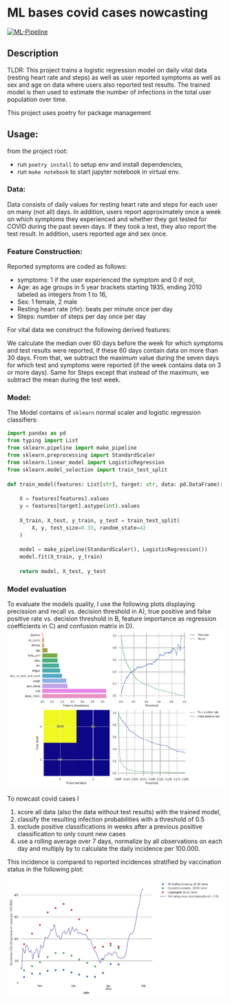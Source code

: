 # ML bases covid cases nowcasting

[![ML-Pipeline](https://github.com/jakobkolb/ml-covid-nowcasting/actions/workflows/update.yaml/badge.svg)](https://github.com/jakobkolb/ml-covid-nowcasting/actions/workflows/update.yaml)

## Description
TLDR: This project trains a logistic regression model on daily vital data (resting heart rate and steps) as well as user reported symptoms as well as sex and age on data where users also reported test results. The trained model is then used to estimate the number of infections in the total user population over time.

This project uses poetry for package management

## Usage:
from the project root:
* run `poetry install` to setup env and install dependencies,
* run `make notebook` to start jupyter notebook in virtual env.


### Data:
Data consists of daily values for resting heart rate and steps for each user on many (not all) days. In addition, users report approximately once a week on which symptoms they experienced and whether they got tested for COVID during the past seven days. If they took a test, they also report the test result. In addition, users reported age and sex once.

### Feature Construction:
Reported symptoms are coded as follows:
* symptoms: 1 if the user experienced the symptom and 0 if not,
* Age: as age groups in 5 year brackets starting 1935, ending 2010 labeled as integers from 1 to 16, 
* Sex: 1 female, 2 male
* Resting heart rate (rhr): beats per minute once per day
* Steps: number of steps per day once per day

For vital data we construct the following derived features:

We calculate the median over 60 days before the week for which symptoms and test results were reported, if these 60 days contain data on more than 30 days. From that, we subtract the maximum value during the seven days for which test and symptoms were reported (if the week contains data on 3 or more days).
Same for Steps except that instead of the maximum, we subtract the mean during the test week.

### Model:
The Model contains of `sklearn` normal scaler and logistic regression classifiers:

```python
import pandas as pd
from typing import List
from sklearn.pipeline import make_pipeline
from sklearn.preprocessing import StandardScaler
from sklearn.linear_model import LogisticRegression
from sklearn.model_selection import train_test_split

def train_model(features: List[str], target: str, data: pd.DataFrame):

    X = features[features].values
    y = features[target].astype(int).values

    X_train, X_test, y_train, y_test = train_test_split(
        X, y, test_size=0.33, random_state=42
    )

    model = make_pipeline(StandardScaler(), LogisticRegression())
    model.fit(X_train, y_train)

    return model, X_test, y_test
```

### Model evaluation

To evaluate the models quality, I use the following plots displaying precission and recall vs. decision threshold in A), true positive and false positive rate vs. decision threshold in B, feature importance as regression coefficients in C) and confusion matrix in D).
![Precision, recall, tpr and fpr vs. decision threshold, feature importance and confusion matrix](/Detection%20model%20(logistic%20regression)/model_metrics.png?raw=true)

To nowcast covid cases I
1) score all data (also the data without test results) with the trained model, 
2) classify the resulting infection probabilities with a threshold of 0.5 
3) exclude positive classifications in weeks after a previous positive classification to only count new cases
4) use a rolling average over 7 days, normalize by all observations on each day and multiply by to calculate the daily incidence per 100.000.

This incidence is compared to reported incidences stratified by vaccination status in the following plot:

![Nowcasted compared to reported 7 day case incidence](/Detection%20model%20(logistic%20regression)/incidence_nowcast.png?raw=true)
